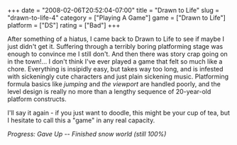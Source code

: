 +++
date = "2008-02-06T20:52:04-07:00"
title = "Drawn to Life"
slug = "drawn-to-life-4"
category = ["Playing A Game"]
game = ["Drawn to Life"]
platform = ["DS"]
rating = ["Bad"]
+++

After something of a hiatus, I came back to Drawn to Life to see if maybe I just didn't get it.  Suffering through a terribly boring platforming stage was enough to convince me I still don't.  And then there was story crap going on in the town!... I don't think I've ever played a game that felt so much like a chore.  Everything is insipidly easy, but takes way too long, and is infested with sickeningly cute characters and just plain sickening music.  Platforming formula basics like <i>jumping</i> and <i>the viewport</i> are handled poorly, and the level design is really no more than a lengthy sequence of 20-year-old platform constructs.

I'll say it again - if you just want to doodle, this might be your cup of tea, but I hesitate to call this a "game" in any real capacity.

<i>Progress: Gave Up -- Finished snow world (still 100%)</i>